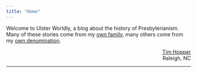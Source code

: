 ```yaml
---
title: "Home"
---
```


<span class="sans-serif">Welcome to Ulster Worldly, a blog about the history of Presbyterianism. Many of these stories come from my [own family](/tags/family/), many others come from my [own denomination](/tags/opc/).</span>

<p class="sans-serif small pr-md-2" style="text-align: right;"><a href="http://ulsterworldly.com/about">Tim Hopper</a><br/>Raleigh, NC</p>

<hr />
